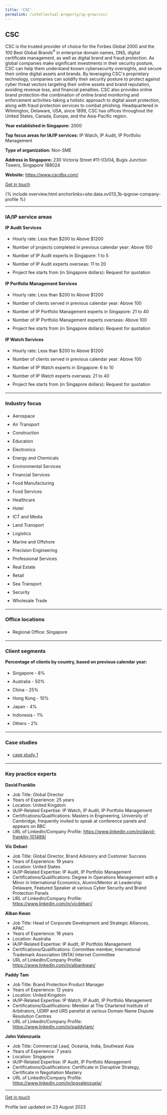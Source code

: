 ```yaml
---
title: 'CSC'
permalink: /intellectual-property/ip-grow/csc/
---
```


## CSC

CSC is the trusted provider of choice for the Forbes Global 2000 and the 100 Best Global Brands<sup>&reg;</sup> in enterprise domain names, DNS, digital certificate management, as well as digital brand and fraud protection. As global companies make significant investments in their security posture, CSC can help them understand known cybersecurity oversights, and secure their online digital assets and brands. By leveraging CSC's proprietary technology, companies can solidify their security posture to protect against cyber threat vectors targeting their online assets and brand reputation, avoiding revenue loss, and financial penalties. CSC also provides online brand protection-the combination of online brand monitoring and enforcement activities-taking a holistic approach to digital asset protection, along with fraud protection services to combat phishing. Headquartered in Wilmington, Delaware, USA, since 1899, CSC has offices throughout the United States, Canada, Europe, and the Asia-Pacific region.

<b>Year established in Singapore:</b> 2000

<b>Top focus areas for IA/IP services:</b> IP Watch, IP Audit, IP Portfolio Management

<b>Type of organization:</b> Non-SME

<b>Address in Singapore:</b> 230 Victoria Street #11-03/04, Bugis Junction Towers, Singapore 188024

<b>Website:</b> <a href='https://www.cscdbs.com/'>https://www.cscdbs.com/</a>

<a class='btn' href='https://form.gov.sg/64e30056ffdaa6001331f510' target='_blank' rel='noopener'>Get in touch</a>

{% include overview.html anchorlinks=site.data.ov013_1b-ipgrow-company-profile %}

---
<a name='ip-related-service-areas'></a>
### IA/IP service areas

**IP Audit Services**

<ul>
<li style='line-height: 27px; margin: 0px 0px !important'>Hourly rate:  Less than $200 to Above $1200</li>
<li style='line-height: 27px; margin: 0px 0px !important'>Number of projects completed in previous calendar year: Above 100</li>
<li style='line-height: 27px; margin: 0px 0px !important'>Number of IP Audit experts in Singapore: 1 to 5</li>
<li style='line-height: 27px; margin: 0px 0px !important'>Number of IP Audit experts overseas: 11 to 20</li>
<li style='line-height: 27px; margin: 0px 0px !important'>Project fee starts from (in Singapore dollars):  Request for quotation</li>
</ul>

**IP Portfolio Management Services**

<ul>
<li style='line-height: 27px; margin: 0px 0px !important'>Hourly rate:  Less than $200 to Above $1200</li>
<li style='line-height: 27px; margin: 0px 0px !important'>Number of clients served in previous calendar year: Above 100</li>
<li style='line-height: 27px; margin: 0px 0px !important'>Number of IP Portfolio Management experts in Singapore: 21 to 40</li>
<li style='line-height: 27px; margin: 0px 0px !important'>Number of IP Portfolio Management experts overseas: Above 100</li>
<li style='line-height: 27px; margin: 0px 0px !important'>Project fee starts from (in Singapore dollars):  Request for quotation</li>
</ul>

**IP Watch Services**

<ul>
<li style='line-height: 27px; margin: 0px 0px !important'>Hourly rate:  Less than $200 to Above $1200</li>
<li style='line-height: 27px; margin: 0px 0px !important'>Number of clients served in previous calendar year: Above 100</li>
<li style='line-height: 27px; margin: 0px 0px !important'>Number of IP Watch experts in Singapore: 6 to 10</li>
<li style='line-height: 27px; margin: 0px 0px !important'>Number of IP Watch experts overseas: 21 to 40</li>
<li style='line-height: 27px; margin: 0px 0px !important'>Project fee starts from (in Singapore dollars):  Request for quotation</li>
</ul>

---
<a name='industry-focus'></a>
### Industry focus

<ul><li style='line-height: 27px; margin: 0px 0px !important'> Aerospace </li><li style='line-height: 27px; margin: 0px 0px !important'>Air Transport </li><li style='line-height: 27px; margin: 0px 0px !important'>Construction </li><li style='line-height: 27px; margin: 0px 0px !important'>Education </li><li style='line-height: 27px; margin: 0px 0px !important'>Electronics </li><li style='line-height: 27px; margin: 0px 0px !important'>Energy and Chemicals </li><li style='line-height: 27px; margin: 0px 0px !important'>Environmental Services </li><li style='line-height: 27px; margin: 0px 0px !important'>Financial Services </li><li style='line-height: 27px; margin: 0px 0px !important'>Food Manufacturing </li><li style='line-height: 27px; margin: 0px 0px !important'>Food Services </li><li style='line-height: 27px; margin: 0px 0px !important'>Healthcare </li><li style='line-height: 27px; margin: 0px 0px !important'>Hotel </li><li style='line-height: 27px; margin: 0px 0px !important'>ICT and Media </li><li style='line-height: 27px; margin: 0px 0px !important'>Land Transport </li><li style='line-height: 27px; margin: 0px 0px !important'>Logistics </li><li style='line-height: 27px; margin: 0px 0px !important'>Marine and Offshore </li><li style='line-height: 27px; margin: 0px 0px !important'>Precision Engineering </li><li style='line-height: 27px; margin: 0px 0px !important'>Professional Services </li><li style='line-height: 27px; margin: 0px 0px !important'>Real Estate </li><li style='line-height: 27px; margin: 0px 0px !important'>Retail </li><li style='line-height: 27px; margin: 0px 0px !important'>Sea Transport </li><li style='line-height: 27px; margin: 0px 0px !important'>Security </li><li style='line-height: 27px; margin: 0px 0px !important'>Wholesale Trade</li></ul>

---
<a name='office-locations'></a>
### Office locations

<ul><li style='line-height: 27px; margin: 0px 0px !important'> Regional Office: Singapore</li></ul>

---
<a name='client-segments'></a>
### Client segments

**Percentage of clients by country, based on previous calendar year:**

<ul><li style='line-height: 27px; margin: 0px 0px !important'> Singapore - 8%</li><li style='line-height: 27px; margin: 0px 0px !important'>Australia - 50%</li><li style='line-height: 27px; margin: 0px 0px !important'>China - 25%</li><li style='line-height: 27px; margin: 0px 0px !important'>Hong Kong - 10%</li><li style='line-height: 27px; margin: 0px 0px !important'>Japan - 4%</li><li style='line-height: 27px; margin: 0px 0px !important'>Indonesia - 1%</li><li style='line-height: 27px; margin: 0px 0px !important'>Others - 2%</li></ul>

---
<a name='case-studies'></a>
### Case studies

<ul><li style='line-height: 27px; margin: 0px 0px !important'> <a href="https://www.cscdbs.com/en/customers/" target="_blank" rel="noopener">case study 1</a></li></ul>

---
<a name='key-practice-experts'></a>
### Key practice experts

**David Franklin**

- Job Title: Global Director
- Years of Experience:  25 years
- Location: United Kingdom
- IA/IP-Related Expertise: IP Watch, IP Audit, IP Portfolio Management
- Certifications/Qualifications: Masters in Engineering, University of Cambridge, frequently invited to speak at conference panels and appears on BBC
- URL of LinkedIn/Company Profile: <a href="https://www.linkedin.com/in/david-franklin-101489/" target="_blank" rel="noopener">https://www.linkedin.com/in/david-franklin-101489/</a>

**Vic Debari**

- Job Title: Global Director, Brand Advisory and Customer Success
- Years of Experience: 19 years
- Location: United States
- IA/IP-Related Expertise: IP Audit, IP Portfolio Management
- Certifications/Qualifications: Degree in Operations Management with a Minor in International Economics, Alumni/Mentor at Leadership Delaware, Featured Speaker at various Cyber Security and Brand Protection Panels
- URL of LinkedIn/Company Profile: <a href="https://www.linkedin.com/in/vicdebari/" target="_blank" rel="noopener">https://www.linkedin.com/in/vicdebari/</a>

**Alban Kwan**

- Job Title: Head of Corporate Development and Strategic Alliances, APAC
- Years of Experience: 16 years
- Location: Australia
- IA/IP-Related Expertise: IP Audit, IP Portfolio Management
- Certifications/Qualifications: Committee member, International Trademark Association (INTA) Internet Committee
- URL of LinkedIn/Company Profile: <a href="https://www.linkedin.com/in/albankwan/" target="_blank" rel="noopener">https://www.linkedin.com/in/albankwan/</a>

**Paddy Tam**

- Job Title: Brand Protection Product Manager
- Years of Experience: 12 years
- Location: United Kingdom
- IA/IP-Related Expertise: IP Watch, IP Audit, IP Portfolio Management
- Certifications/Qualifications: Member at The Chartered Institute of Arbitrators, UDRP and URS panelist at various Domain Name Dispute Resolution Centres
- URL of LinkedIn/Company Profile: <a href="https://www.linkedin.com/in/paddytam/" target="_blank" rel="noopener">https://www.linkedin.com/in/paddytam/</a>

**John Valenzuela**

- Job Title: Commercial Lead, Oceania, India, Southeast Asia
- Years of Experience: 7 years
- Location: Singapore
- IA/IP-Related Expertise: IP Audit, IP Portfolio Management
- Certifications/Qualifications: Certificate in Disruptive Strategy, Certificate in Negotiation Mastery
- URL of LinkedIn/Company Profile: <a href="https://www.linkedin.com/in/jpgvalenzuela/" target="_blank" rel="noopener">https://www.linkedin.com/in/jpgvalenzuela/</a>

---
<p>
<a class='btn' href='https://form.gov.sg/64e30056ffdaa6001331f510' target='_blank' rel='noopener'>Get in touch</a>
</p>
Profile last updated on 23 August 2023
